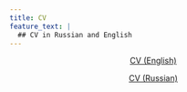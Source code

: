 ```yaml
---
title: CV
feature_text: |
  ## CV in Russian and English
---
```

<center>


<a href="https://olenuaa.github.io/CV,%20Stefanishina%20Elena.pdf">CV (English)</a>

<a href="https://olenuaa.github.io/Stefanishina%2C%20Russian%20CV.pdf">CV (Russian)</a>

</center>

